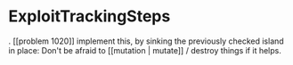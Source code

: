 # ExploitTrackingSteps

. [[problem 1020]] implement this, by sinking the previously checked island in place: Don't be afraid to [[mutation | mutate]] / destroy things
    if it helps.
